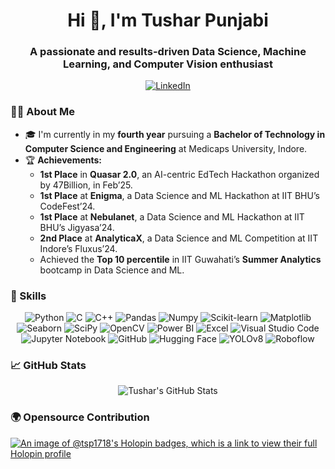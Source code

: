 <!-- Header -->
<h1 align="center">Hi 👋, I'm Tushar Punjabi</h1>
<h3 align="center">A passionate and results-driven Data Science, Machine Learning, and Computer Vision enthusiast</h3>

<!-- Social Links -->
<p align="center">
  <a href="https://www.linkedin.com/in/tusharpunjabi1718/" target="blank"><img align="center" src="https://img.shields.io/badge/-Tushar%20Punjabi-blue?style=for-the-badge&logo=Linkedin&logoColor=white" alt="LinkedIn"/></a>
</p>

<!-- About Me -->
### 👨‍💻 About Me

- 🎓 I'm currently in my **fourth year** pursuing a **Bachelor of Technology in Computer Science and Engineering** at Medicaps University, Indore.
- 🏆 **Achievements:**
  - **1st Place** in **Quasar 2.0**, an AI-centric EdTech Hackathon organized by 47Billion, in Feb’25.
  - **1st Place** at **Enigma**, a Data Science and ML Hackathon at IIT BHU’s CodeFest’24.
  - **1st Place** at **Nebulanet**, a Data Science and ML Hackathon at IIT BHU’s Jigyasa’24.
  - **2nd Place** at **AnalyticaX**, a Data Science and ML Competition at IIT Indore’s Fluxus’24.
  - Achieved the **Top 10 percentile** in IIT Guwahati’s **Summer Analytics** bootcamp in Data Science and ML.
  

### 🚀 Skills

<p align="center">
  <img src="https://img.shields.io/badge/Python-3776AB?style=for-the-badge&logo=python&logoColor=white" alt="Python"/>
  <img src="https://img.shields.io/badge/C-00599C?style=for-the-badge&logo=c&logoColor=white" alt="C"/>
  <img src="https://img.shields.io/badge/C++-00599C?style=for-the-badge&logo=c%2B%2B&logoColor=white" alt="C++"/>
  <img src="https://img.shields.io/badge/Pandas-150458?style=for-the-badge&logo=pandas&logoColor=white" alt="Pandas"/>
  <img src="https://img.shields.io/badge/Numpy-013243?style=for-the-badge&logo=numpy&logoColor=white" alt="Numpy"/>
  <img src="https://img.shields.io/badge/Scikit--learn-F7931E?style=for-the-badge&logo=scikit-learn&logoColor=white" alt="Scikit-learn"/>
  <img src="https://img.shields.io/badge/Matplotlib-3776AB?style=for-the-badge&logo=matplotlib&logoColor=white" alt="Matplotlib"/>
  <img src="https://img.shields.io/badge/Seaborn-3776AB?style=for-the-badge&logo=seaborn&logoColor=white" alt="Seaborn"/>
  <img src="https://img.shields.io/badge/SciPy-8CAAE6?style=for-the-badge&logo=scipy&logoColor=white" alt="SciPy"/>
  <img src="https://img.shields.io/badge/OpenCV-5C3EE8?style=for-the-badge&logo=opencv&logoColor=white" alt="OpenCV"/>
  <img src="https://img.shields.io/badge/PowerBI-F2C811?style=for-the-badge&logo=powerbi&logoColor=white" alt="Power BI"/>
  <img src="https://img.shields.io/badge/Excel-217346?style=for-the-badge&logo=microsoft-excel&logoColor=white" alt="Excel"/>
  <img src="https://img.shields.io/badge/VSCode-007ACC?style=for-the-badge&logo=visual-studio-code&logoColor=white" alt="Visual Studio Code"/>
  <img src="https://img.shields.io/badge/Jupyter-F37626?style=for-the-badge&logo=jupyter&logoColor=white" alt="Jupyter Notebook"/>
  <img src="https://img.shields.io/badge/GitHub-181717?style=for-the-badge&logo=github&logoColor=white" alt="GitHub"/>
  <img src="https://img.shields.io/badge/HuggingFace-FFB000?style=for-the-badge&logo=hugging-face&logoColor=white" alt="Hugging Face"/>
  <img src="https://img.shields.io/badge/YOLOv8-00FFFF?style=for-the-badge&logo=yolo&logoColor=black" alt="YOLOv8"/>
  <img src="https://img.shields.io/badge/Roboflow-FF5722?style=for-the-badge&logo=roboflow&logoColor=white" alt="Roboflow"/>
</p>


### 📈 GitHub Stats

<p align="center">
  <img src="https://github-readme-stats.vercel.app/api?username=tsp1718&show_icons=true&theme=radical" alt="Tushar's GitHub Stats" />
</p>

### 🌍 Opensource Contribution 
[![An image of @tsp1718's Holopin badges, which is a link to view their full Holopin profile](https://holopin.me/tsp1718)](https://holopin.io/@tsp1718)


